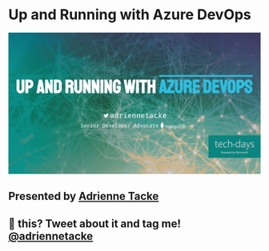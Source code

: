 # Up and Running with Azure DevOps

![Cover slide](./assets/cover.png)

## Presented by [Adrienne Tacke](https://blog.adrienne.io/speaking)

## 💛 this? Tweet about it and tag me! [@adriennetacke](https://www.twitter.com/AdrienneTacke)